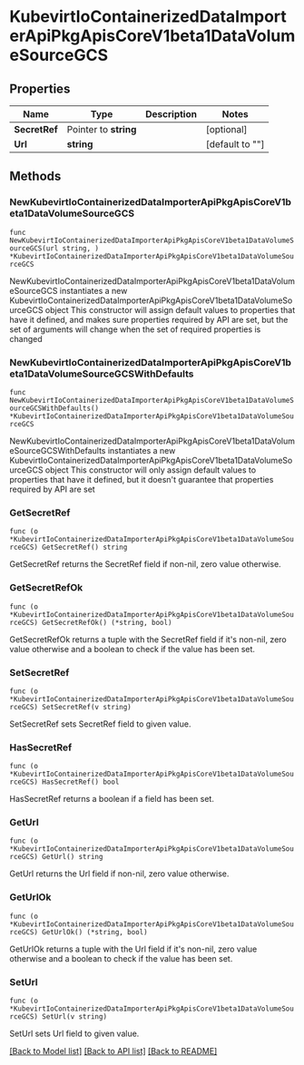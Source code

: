 # KubevirtIoContainerizedDataImporterApiPkgApisCoreV1beta1DataVolumeSourceGCS

## Properties

Name | Type | Description | Notes
------------ | ------------- | ------------- | -------------
**SecretRef** | Pointer to **string** |  | [optional] 
**Url** | **string** |  | [default to ""]

## Methods

### NewKubevirtIoContainerizedDataImporterApiPkgApisCoreV1beta1DataVolumeSourceGCS

`func NewKubevirtIoContainerizedDataImporterApiPkgApisCoreV1beta1DataVolumeSourceGCS(url string, ) *KubevirtIoContainerizedDataImporterApiPkgApisCoreV1beta1DataVolumeSourceGCS`

NewKubevirtIoContainerizedDataImporterApiPkgApisCoreV1beta1DataVolumeSourceGCS instantiates a new KubevirtIoContainerizedDataImporterApiPkgApisCoreV1beta1DataVolumeSourceGCS object
This constructor will assign default values to properties that have it defined,
and makes sure properties required by API are set, but the set of arguments
will change when the set of required properties is changed

### NewKubevirtIoContainerizedDataImporterApiPkgApisCoreV1beta1DataVolumeSourceGCSWithDefaults

`func NewKubevirtIoContainerizedDataImporterApiPkgApisCoreV1beta1DataVolumeSourceGCSWithDefaults() *KubevirtIoContainerizedDataImporterApiPkgApisCoreV1beta1DataVolumeSourceGCS`

NewKubevirtIoContainerizedDataImporterApiPkgApisCoreV1beta1DataVolumeSourceGCSWithDefaults instantiates a new KubevirtIoContainerizedDataImporterApiPkgApisCoreV1beta1DataVolumeSourceGCS object
This constructor will only assign default values to properties that have it defined,
but it doesn't guarantee that properties required by API are set

### GetSecretRef

`func (o *KubevirtIoContainerizedDataImporterApiPkgApisCoreV1beta1DataVolumeSourceGCS) GetSecretRef() string`

GetSecretRef returns the SecretRef field if non-nil, zero value otherwise.

### GetSecretRefOk

`func (o *KubevirtIoContainerizedDataImporterApiPkgApisCoreV1beta1DataVolumeSourceGCS) GetSecretRefOk() (*string, bool)`

GetSecretRefOk returns a tuple with the SecretRef field if it's non-nil, zero value otherwise
and a boolean to check if the value has been set.

### SetSecretRef

`func (o *KubevirtIoContainerizedDataImporterApiPkgApisCoreV1beta1DataVolumeSourceGCS) SetSecretRef(v string)`

SetSecretRef sets SecretRef field to given value.

### HasSecretRef

`func (o *KubevirtIoContainerizedDataImporterApiPkgApisCoreV1beta1DataVolumeSourceGCS) HasSecretRef() bool`

HasSecretRef returns a boolean if a field has been set.

### GetUrl

`func (o *KubevirtIoContainerizedDataImporterApiPkgApisCoreV1beta1DataVolumeSourceGCS) GetUrl() string`

GetUrl returns the Url field if non-nil, zero value otherwise.

### GetUrlOk

`func (o *KubevirtIoContainerizedDataImporterApiPkgApisCoreV1beta1DataVolumeSourceGCS) GetUrlOk() (*string, bool)`

GetUrlOk returns a tuple with the Url field if it's non-nil, zero value otherwise
and a boolean to check if the value has been set.

### SetUrl

`func (o *KubevirtIoContainerizedDataImporterApiPkgApisCoreV1beta1DataVolumeSourceGCS) SetUrl(v string)`

SetUrl sets Url field to given value.



[[Back to Model list]](../README.md#documentation-for-models) [[Back to API list]](../README.md#documentation-for-api-endpoints) [[Back to README]](../README.md)


